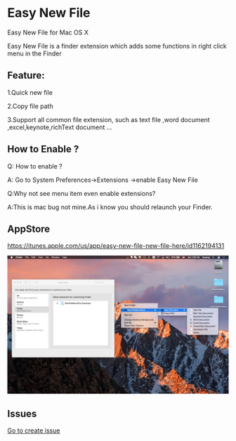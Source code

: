 # Easy New File
Easy New File for Mac OS X

Easy New File is a finder extension which adds some functions in right click menu in the Finder

## Feature:

  1.Quick new file
  
  2.Copy file path
  
  3.Support all common file extension, such as text file ,word document ,excel,keynote,richText document ...
## How to Enable ?
  Q: How to enable ?
  
  A: Go to System Preferences->Extensions ->enable Easy New File
  
  Q:Why not see menu item even enable extensions?
  
  A:This is mac bug not mine.As i know you should relaunch your Finder.
  

## AppStore
https://itunes.apple.com/us/app/easy-new-file-new-file-here/id1162194131

![](https://github.com/SkStore/Easy-New-File/blob/master/0x0ss.jpg)

## Issues
  <a href="https://github.com/SkStore/Easy-New-File/issues"> Go to create issue </a> 
